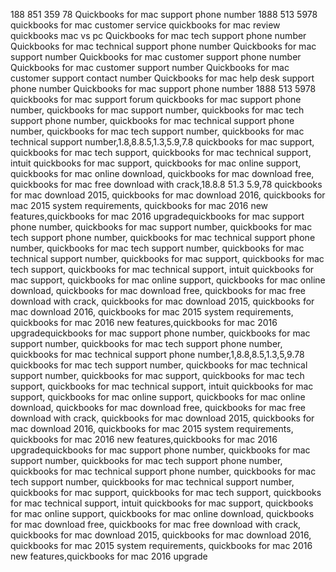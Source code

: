 188 851 359 78 Quickbooks for mac support phone number 1888 513 5978 quickbooks for mac customer service quickbooks for mac review quickbooks mac vs pc
Quickbooks for mac tech support phone number
Quickbooks for mac technical support phone number
Quickbooks for mac support number
Quickbooks for mac customer support phone number
Quickbooks for mac customer support number
Quickbooks for mac customer support contact number
Quickbooks for mac help desk support phone number
Quickbooks for mac support phone number 1888 513 5978 quickbooks for mac support forum
quickbooks for mac support phone number, quickbooks for mac support number, quickbooks for mac tech support phone number, quickbooks for mac technical support phone number, quickbooks for mac tech support number, quickbooks for mac technical support number,1.8,8.8.5,1.3,5.9,7.8 quickbooks for mac support, quickbooks for mac tech support, quickbooks for mac technical support, intuit quickbooks for mac support, quickbooks for mac online support, quickbooks for mac online download, quickbooks for mac download free, quickbooks for mac free download with crack,18.8.8 51.3 5.9,78 quickbooks for mac download 2015, quickbooks for mac download 2016, quickbooks for mac 2015 system requirements, quickbooks for mac 2016 new features,quickbooks for mac 2016 upgradequickbooks for mac support phone number, quickbooks for mac support number, quickbooks for mac tech support phone number, quickbooks for mac technical support phone number, quickbooks for mac tech support number, quickbooks for mac technical support number, quickbooks for mac support, quickbooks for mac tech support, quickbooks for mac technical support, intuit quickbooks for mac support, quickbooks for mac online support, quickbooks for mac online download, quickbooks for mac download free, quickbooks for mac free download with crack, quickbooks for mac download 2015, quickbooks for mac download 2016, quickbooks for mac 2015 system requirements, quickbooks for mac 2016 new features,quickbooks for mac 2016 upgradequickbooks for mac support phone number, quickbooks for mac support number, quickbooks for mac tech support phone number, quickbooks for mac technical support phone number,1,8.8,8.5,1.3,5,9.78 quickbooks for mac tech support number, quickbooks for mac technical support number, quickbooks for mac support, quickbooks for mac tech support, quickbooks for mac technical support, intuit quickbooks for mac support, quickbooks for mac online support, quickbooks for mac online download, quickbooks for mac download free, quickbooks for mac free download with crack, quickbooks for mac download 2015, quickbooks for mac download 2016, quickbooks for mac 2015 system requirements, quickbooks for mac 2016 new features,quickbooks for mac 2016 upgradequickbooks for mac support phone number, quickbooks for mac support number, quickbooks for mac tech support phone number, quickbooks for mac technical support phone number, quickbooks for mac tech support number, quickbooks for mac technical support number, quickbooks for mac support, quickbooks for mac tech support, quickbooks for mac technical support, intuit quickbooks for mac support, quickbooks for mac online support, quickbooks for mac online download, quickbooks for mac download free, quickbooks for mac free download with crack, quickbooks for mac download 2015, quickbooks for mac download 2016, quickbooks for mac 2015 system requirements, quickbooks for mac 2016 new features,quickbooks for mac 2016 upgrade